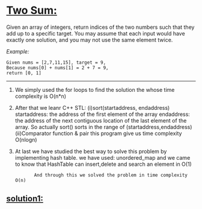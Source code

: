 # [Two Sum:][title]
Given an array of integers, return indices of the two numbers such that they add up to a specific target.
You may assume that each input would have exactly one solution, and you may not use the same element twice.

*Example:*
```
Given nums = [2,7,11,15], target = 9,
Because nums[0] + nums[1] = 2 + 7 = 9,
return [0, 1]
```
-------------------------------------------
1. We simply used the for loops to find the solution the whose time complexity is O(n*n)
2. After that we leanr C++ STL:
               (i)sort(startaddress, endaddress)
                   startaddress: the address of the first element of the array
                   endaddress: the address of the next contiguous location of the last element of the array.
                   So actually sort() sorts in the range of (startaddress,endaddress) 
               (ii)Comparator function & pair
                   this program give us time complexity O(nlogn)
3. At last we have studied the best way to solve this problem by implementing hash table.
               we have used: 
                           unordered_map
                           and we came to know that HashTable can insert,delete and search an element in O(1)
                           
              And through this we solved the problem in time complexity O(n) 
## [solution1:](./sol_1.cpp) 
[title]:https://leetcode.com/problems/two-sum/
